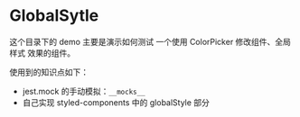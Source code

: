 # GlobalSytle

这个目录下的 demo 主要是演示如何测试 一个使用 ColorPicker 修改组件、全局样式 效果的组件。

使用到的知识点如下：

- jest.mock 的手动模拟：`__mocks__`
- 自己实现 styled-components 中的 globalStyle 部分
